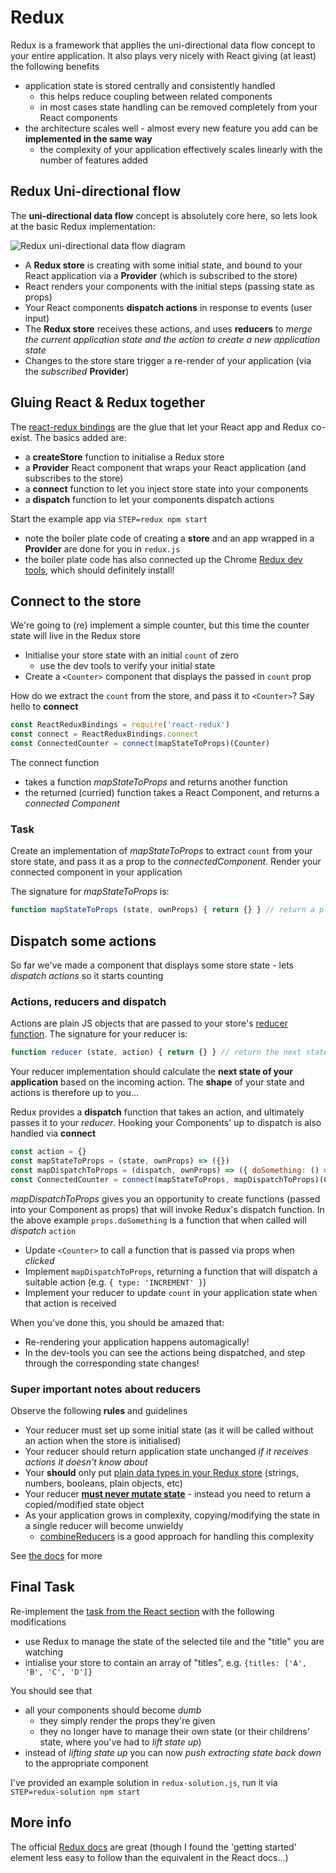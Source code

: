 # Redux

Redux is a framework that applies the uni-directional data flow concept to your entire application. It also plays very nicely with React giving (at least) the following benefits
- application state is stored centrally and consistently handled
  - this helps reduce coupling between related components
  - in most cases state handling can be removed completely from your React components
- the architecture scales well - almost every new feature you add can be **implemented in the same way**
  - the complexity of your application effectively scales linearly with the number of features added

## Redux Uni-directional flow

The **uni-directional data flow** concept is absolutely core here, so lets look at the basic Redux implementation:

![Redux uni-directional data flow diagram](https://rawgit.com/crosslandwa/react-redux-primer/master/redux/ReduxUnidirectional.svg)

- A **Redux store** is creating with some initial state, and bound to your React application via a **Provider** (which is subscribed to the store)
- React renders your components with the initial steps (passing state as props)
- Your React components **dispatch actions** in response to events (user input)
- The **Redux store** receives these actions, and uses **reducers** to *merge the current application state and the action to create a new application state*
- Changes to the store stare trigger a re-render of your application (via the *subscribed* **Provider**)

## Gluing React & Redux together

The [react-redux bindings](http://redux.js.org/docs/basics/UsageWithReact.html) are the glue that let your React app and Redux co-exist. The basics added are:
- a **createStore** function to initialise a Redux store
- a **Provider** React component that wraps your React application (and subscribes to the store)
- a **connect** function to let you inject store state into your components
- a **dispatch** function to let your components dispatch actions

Start the example app via `STEP=redux npm start`
- note the boiler plate code of creating a **store** and an app wrapped in a **Provider** are done for you in `redux.js`
- the boiler plate code has also connected up the Chrome [Redux dev tools](https://github.com/gaearon/redux-devtools), which should definitely install!

## Connect to the store

We're going to (re) implement a simple counter, but this time the counter state will live in the Redux store

- Initialise your store state with an initial `count` of zero
  - use the dev tools to verify your initial state
- Create a `<Counter>` component that displays the passed in `count` prop

How do we extract the `count` from the store, and pass it to `<Counter>`? Say hello to **connect**
```javascript
const ReactReduxBindings = require('react-redux')
const connect = ReactReduxBindings.connect
const ConnectedCounter = connect(mapStateToProps)(Counter)
```
The connect function
- takes a function *mapStateToProps* and returns another function
- the returned (curried) function takes a React Component, and returns a *connected Component*

### Task
Create an implementation of *mapStateToProps* to extract `count` from your store state, and pass it as a prop to the *connectedComponent*. Render your connected component in your application

The signature for *mapStateToProps* is:
```javascript
function mapStateToProps (state, ownProps) { return {} } // return a plain object that redux will pass as (merged) props to the Component
```

## Dispatch some actions

So far we've made a component that displays some store state - lets *dispatch actions* so it starts counting

### Actions, reducers and dispatch

Actions are plain JS objects that are passed to your store's [reducer function](redux.js#L14). The signature for your reducer is:
```javascript
function reducer (state, action) { return {} } // return the next state, also a plain object
```

Your reducer implementation should calculate the **next state of your application** based on the incoming action. The **shape** of your state and actions is therefore up to you...

Redux provides a **dispatch** function that takes an action, and ultimately passes it to your *reducer*. Hooking your Components' up to dispatch is also handled via **connect**
```javascript
const action = {}
const mapStateToProps = (state, ownProps) => ({})
const mapDispatchToProps = (dispatch, ownProps) => ({ doSomething: () => dispatch(action)})
const ConnectedCounter = connect(mapStateToProps, mapDispatchToProps)(Counter)
```

*mapDispatchToProps* gives you an opportunity to create functions (passed into your Component as props) that will invoke Redux's dispatch function. In the above example `props.doSomething` is a function that when called will *dispatch* `action`

- Update `<Counter>` to call a function that is passed via props when *clicked*
- Implement `mapDispatchToProps`, returning a function that will dispatch a suitable action (e.g. `{ type: 'INCREMENT' }`)
- Implement your reducer to update `count` in your application state when that action is received

When you've done this, you should be amazed that:
- Re-rendering your application happens automagically!
- In the dev-tools you can see the actions being dispatched, and step through the corresponding state changes!

### Super important notes about reducers

Observe the following **rules** and guidelines
- Your reducer must set up some initial state (as it will be called without an action when the store is initialised)
- Your reducer should return application state unchanged *if it receives actions it doesn't know about*
- Your **should** only put [plain data types in your Redux store](https://github.com/markerikson/redux/blob/create-faq-page/docs/FAQ.md#can-i-put-functions-promises-or-other-non-serializable-items-in-my-store-state) (strings, numbers, booleans, plain objects, etc)
- Your reducer [**must never mutate state**](http://redux.js.org/docs/Troubleshooting.html#never-mutate-reducer-arguments) - instead you need to return a copied/modified state object
- As your application grows in complexity, copying/modifying the state in a single reducer will become unwieldy
  - [combineReducers](http://redux.js.org/docs/recipes/reducers/UsingCombineReducers.html) is a good approach for handling this complexity

See [the docs](http://redux.js.org/docs/basics/Reducers.html) for more

## Final Task

Re-implement the [task from the React section](../react#task) with the following modifications
- use Redux to manage the state of the selected tile and the "title" you are watching
- intialise your store to contain an array of "titles", e.g. `{titles: ['A', 'B', 'C', 'D']}`

You should see that
- all your components should become *dumb*
  - they simply render the props they're given
  - they no longer have to manage their own state (or their childrens' state, where you've had to *lift state up*)
- instead of *lifting state up* you can now *push extracting state back down* to the appropriate component

I've provided an example solution in `redux-solution.js`, run it via `STEP=redux-solution npm start`

## More info

The official [Redux docs](http://redux.js.org/) are great (though I found the 'getting started' element less easy to follow than the equivalent in the React docs...)
